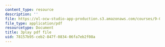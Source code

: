 ```yaml
---
content_type: resource
description: ''
file: https://ol-ocw-studio-app-production.s3.amazonaws.com/courses/9-00sc-introduction-to-psychology-fall-2011/78157b95ceb2847f083406fa7eb2f08a_QvK6YdFKMY8.pdf
file_type: application/pdf
resourcetype: Document
title: 3play pdf file
uid: 78157b95-ceb2-847f-0834-06fa7eb2f08a
---
```

